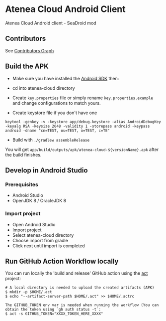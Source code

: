 # Atenea Cloud Android Client

Atenea Cloud Android client - SeaDroid mod

## Contributors

See [Contributors Graph](https://github.com/haiwen/atenea-cloud/graphs/contributors)

## Build the APK

* Make sure you have installed the [Android SDK](http://developer.android.com/sdk/index.html) then:

* cd into atenea-cloud directory
* Create `key.properties` file or simply rename `key.properties.example` and change configurations to match yours.

* Create keystore file if you don't have one

 ```
 keytool -genkey -v -keystore app/debug.keystore -alias AndroidDebugKey -keyalg RSA -keysize 2048 -validity 1 -storepass android -keypass android -dname "cn=TEST, ou=TEST, o=TEST, c=TE"
 ```
* Build with `./gradlew assembleRelease`

You will get `app/build/outputs/apk/atenea-cloud-${versionName}.apk` after the build finishes.

## Develop in Android Studio

### Prerequisites

* Android Studio
* OpenJDK 8 / OracleJDK 8

### Import project

* Open Android Studio
* Import project
* Select atenea-cloud directory
* Choose import from gradle
* Click next until import is completed

## Run GitHub Action Workflow locally

You can run locally the 'build and release' GitHub action using the [act](https://github.com/nektos/act) project:

```
# A local directory is needed to upload the created artifacts (APK)
$ mkdir -p $HOME/.act
$ echo "--artifact-server-path $HOME/.act" >> $HOME/.actrc

The GITHUB_TOKEN env var is needed when running the workflow (You can obtain the token using `gh auth status -t`:
$ act -s GITHUB_TOKEN="XXXX_TOKEN_HERE_XXXX"

```

